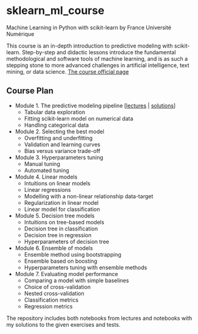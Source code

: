 # sklearn_ml_course
Machine Learning in Python with scikit-learn by France Université Numérique

This course is an in-depth introduction to predictive modeling with scikit-learn. Step-by-step and didactic lessons introduce the fundamental methodological and software tools of machine learning, and is as such a stepping stone to more advanced challenges in artificial intelligence, text mining, or data science. [The course official page](https://www.fun-mooc.fr/en/courses/machine-learning-python-scikit-learn/)

## Course Plan
* Module 1. The predictive modeling pipeline \[[lectures](https://github.com/nktnlx/sklearn_ml_course/tree/main/module_1/lectures) | [solutions](https://github.com/nktnlx/sklearn_ml_course/tree/main/module_1/my_solutions)\]
    - Tabular data exploration
    - Fitting scikit-learn model on numerical data
    - Handling categorical data
* Module 2. Selecting the best model
    - Overfitting and underfitting 
    - Validation and learning curves
    - Bias versus variance trade-off
* Module 3. Hyperparameters tuning
    - Manual tuning
    - Automated tuning
* Module 4. Linear models
    - Intuitions on linear models
    - Linear regressions
    - Modelling with a non-linear relationship data-target
    - Regularization in linear model
    - Linear model for classification
* Module 5. Decision tree models 
    - Intuitions on tree-based models
    - Decision tree in classification
    - Decision tree in regression
    - Hyperparameters of decision tree
* Module 6. Ensemble of models
    - Ensemble method using bootstrapping
    - Ensemble based on boosting
    - Hyperparameters tuning with ensemble methods
* Module 7. Evaluating model performance
    - Comparing a model with simple baselines
    - Choice of cross-validation
    - Nested cross-validation
    - Classification metrics
    - Regression metrics

The repository includes both notebooks from lectures and notebooks with my solutions to the given exercises and tests.